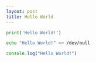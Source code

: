 ```yaml
---
layout: post
title: Hello World
---
```


```python
print('Hello World!')
```

```bash
echo "Hello World!" >> /dev/null
```

```javascript
console.log("Hello World!")
```

